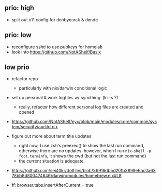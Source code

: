 ## prio: high
- split out x11 config for donbyeorak & dende

## prio: low
- reconfigure sshd to use pubkeys for homelab
- look into https://github.com/NotAShelf/Basix

## low prio
- refactor repo
  - particularly with nix/darwin conditional logic
- set up personal & work logfiles w/ syncthing: (ln -s ?)
  - really, refactor how different personal log files are created and opened
- https://github.com/NotAShelf/nyx/blob/main/modules/core/common/system/security/auditd.nix
- figure out more about term title updates
  - right now, I use zsh's preexec() to show the last run command,
    otherwise there are no updates. however, when I run
    `nix-shell -p foot.terminfo`,
    it shows the cwd (but not the last run command)
  - the current situation is adequate.
- https://github.com/sei40kr/dotfiles/blob/36916db5d20fb3899e6ac0a6378bb8d800474646/darwin/modules/homebrew.nix#L8

- ff:
  browser.tabs.insertAfterCurrent = true
